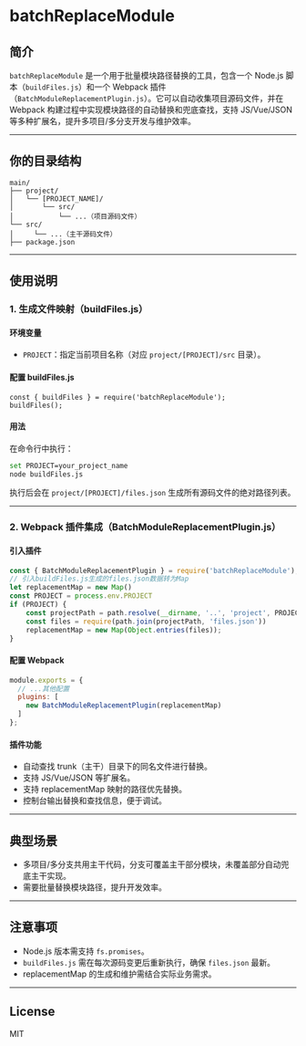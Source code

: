 # batchReplaceModule

## 简介

`batchReplaceModule` 是一个用于批量模块路径替换的工具，包含一个 Node.js 脚本（`buildFiles.js`）和一个 Webpack 插件（`BatchModuleReplacementPlugin.js`）。它可以自动收集项目源码文件，并在 Webpack 构建过程中实现模块路径的自动替换和兜底查找，支持 JS/Vue/JSON 等多种扩展名，提升多项目/多分支开发与维护效率。

---

## 你的目录结构

```
main/
├── project/
│   └── [PROJECT_NAME]/
│       └── src/
│           └── ...（项目源码文件）
└── src/
│     └── ...（主干源码文件）
├── package.json
```

---

## 使用说明

### 1. 生成文件映射（buildFiles.js）

#### 环境变量

- `PROJECT`：指定当前项目名称（对应 `project/[PROJECT]/src` 目录）。

#### 配置 buildFiles.js
```
const { buildFiles } = require('batchReplaceModule');
buildFiles();
```

#### 用法

在命令行中执行：

```bash
set PROJECT=your_project_name
node buildFiles.js
```

执行后会在 `project/[PROJECT]/files.json` 生成所有源码文件的绝对路径列表。

---

### 2. Webpack 插件集成（BatchModuleReplacementPlugin.js）

#### 引入插件

```javascript
const { BatchModuleReplacementPlugin } = require('batchReplaceModule');
// 引入buildFiles.js生成的files.json数据转为Map
let replacementMap = new Map()
const PROJECT = process.env.PROJECT
if (PROJECT) {
	const projectPath = path.resolve(__dirname, '..', 'project', PROJECT)
	const files = require(path.join(projectPath, 'files.json'))
    replacementMap = new Map(Object.entries(files));
}
```

#### 配置 Webpack

```javascript
module.exports = {
  // ...其他配置
  plugins: [
    new BatchModuleReplacementPlugin(replacementMap)
  ]
};
```

#### 插件功能

- 自动查找 trunk（主干）目录下的同名文件进行替换。
- 支持 JS/Vue/JSON 等扩展名。
- 支持 replacementMap 映射的路径优先替换。
- 控制台输出替换和查找信息，便于调试。

---

## 典型场景

- 多项目/多分支共用主干代码，分支可覆盖主干部分模块，未覆盖部分自动兜底主干实现。
- 需要批量替换模块路径，提升开发效率。

---

## 注意事项

- Node.js 版本需支持 `fs.promises`。
- `buildFiles.js` 需在每次源码变更后重新执行，确保 `files.json` 最新。
- replacementMap 的生成和维护需结合实际业务需求。

---

## License

MIT